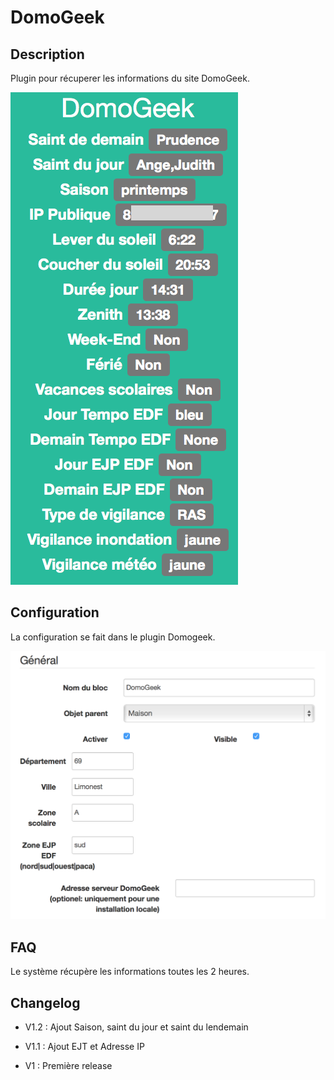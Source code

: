 DomoGeek 
========

Description 
-----------

Plugin pour récuperer les informations du site DomoGeek.

![domogeek screenshot1](./images/domogeek_screenshot1.png)

Configuration 
-------------

La configuration se fait dans le plugin Domogeek.

![domogeek1](./images/domogeek1.png)

FAQ 
---

Le système récupère les informations toutes les 2 heures.

Changelog 
---------

-   V1.2 : Ajout Saison, saint du jour et saint du lendemain

-   V1.1 : Ajout EJT et Adresse IP

-   V1 : Première release


